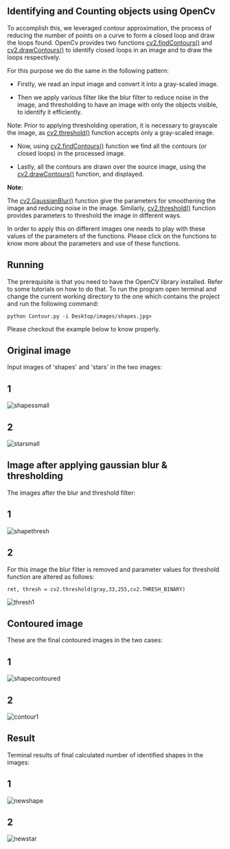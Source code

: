 Identifying and Counting objects using OpenCv
--

To accomplish this, we leveraged contour approximation, the process of reducing the number of points on a curve to form a closed loop and draw the loops found. OpenCv provides two functions [cv2.findContours()](https://docs.opencv.org/3.1.0/d4/d73/tutorial_py_contours_begin.html) and [cv2.drawContours()](https://docs.opencv.org/3.1.0/d4/d73/tutorial_py_contours_begin.html) to identify closed loops in an image and to draw the loops respectively.


For this purpose we do the same in the following pattern:

+ Firstly, we read an input image and convert it into a gray-scaled image.

+ Then we apply various filter like the blur filter to reduce noise in the image, and thresholding to have an image with only the objects visible, to identify it efficiently.

Note: Prior to applying thresholding operation, it is necessary to grayscale the image, as [cv2.threshold()](https://docs.opencv.org/3.4/d7/d4d/tutorial_py_thresholding.html) function accepts only a gray-scaled image.

+ Now, using [cv2.findContours()](https://docs.opencv.org/3.1.0/d4/d73/tutorial_py_contours_begin.html) function we find all the contours (or closed loops) in the processed image.

+ Lastly, all the contours are drawn over the source image, using the [cv2.drawContours()](https://docs.opencv.org/3.1.0/d4/d73/tutorial_py_contours_begin.html) function, and displayed.



**Note:**

The [cv2.GaussianBlur()](https://docs.opencv.org/3.1.0/d4/d13/tutorial_py_filtering.html) function give the parameters for smoothening the image and reducing noise in the image. Similarly, [cv2.threshold()](https://docs.opencv.org/3.4/d7/d4d/tutorial_py_thresholding.html) function provides parameters to threshold the image in different ways. 

In order to apply this on different images one needs to play with these values of the parameters of the functions. Please click on the functions to know more about the parameters and use of these functions.  


Running
--

The prerequisite is that you need to have the OpenCV library installed. Refer to some tutorials on how to do that.
To run the program open terminal and change the current working directory to the one which contains the project and run the following command:
```
python Contour.py -i Desktop/images/shapes.jpg>
```

Please checkout the example below to know properly.


## Original image
Input images of 'shapes' and 'stars' in the two images:


## 1
![shapessmall](https://user-images.githubusercontent.com/30645315/40272613-d728e0a2-5bcd-11e8-8129-e541020b2802.jpg)

## 2
![starsmall](https://user-images.githubusercontent.com/30645315/40272687-1f7fda62-5bcf-11e8-8116-2af88ef92075.jpg)



## Image after applying gaussian blur & thresholding
The images after the blur and threshold filter:


## 1
![shapethresh](https://user-images.githubusercontent.com/30645315/40272679-020f6952-5bcf-11e8-927c-53ff14fdfbc1.jpg)

## 2
For this image the blur filter is removed and parameter values for threshold function are altered as follows:
```
ret, thresh = cv2.threshold(gray,33,255,cv2.THRESH_BINARY)
```
![thresh1](https://user-images.githubusercontent.com/30645315/40272691-3057400a-5bcf-11e8-9cb3-7b77c0030aeb.jpg)


## Contoured image
These are the final contoured images in the two cases:


## 1
![shapecontoured](https://user-images.githubusercontent.com/30645315/40272678-01e310fa-5bcf-11e8-8e1b-e63507f327ca.jpg)

## 2
![contour1](https://user-images.githubusercontent.com/30645315/40272692-3a087b6e-5bcf-11e8-8fc5-653a81dccc5d.jpg)



Result
--
Terminal results of final calculated number of identified shapes in the images:


## 1
![newshape](https://user-images.githubusercontent.com/30645315/40272792-438e529c-5bd1-11e8-9857-7539d3524a0a.jpeg)

## 2
![newstar](https://user-images.githubusercontent.com/30645315/40272793-43bccad2-5bd1-11e8-930e-b76985c7e550.jpeg)
